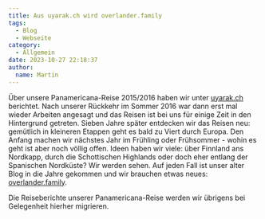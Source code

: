 ```yaml
---
title: Aus uyarak.ch wird overlander.family
tags:
  - Blog
  - Webseite
category:
  - Allgemein
date: 2023-10-27 22:18:37
author:
  name: Martin
---
```


Über unsere Panamericana-Reise 2015/2016 haben wir unter [uyarak.ch](http://www.uyarak.ch) berichtet. Nach unserer Rückkehr im Sommer 2016 war dann erst mal wieder Arbeiten angesagt und das Reisen ist bei uns für einige Zeit in den Hintergrund getreten. Sieben Jahre später entdecken wir das Reisen neu: gemütlich in kleineren Etappen geht es bald zu Viert durch Europa. <!-- more --> Den Anfang machen wir nächstes Jahr im Frühling oder Frühsommer - wohin es geht ist aber noch völlig offen. Ideen haben wir viele: über Finnland ans Nordkapp, durch die Schottischen Highlands oder doch eher entlang der Spanischen Nordküste? Wir werden sehen. Auf jeden Fall ist unser alter Blog in die Jahre gekommen und wir brauchen etwas neues: [overlander.family](https://overlander.family).

Die Reiseberichte unserer Panamericana-Reise werden wir übrigens bei Gelegenheit hierher migrieren.
